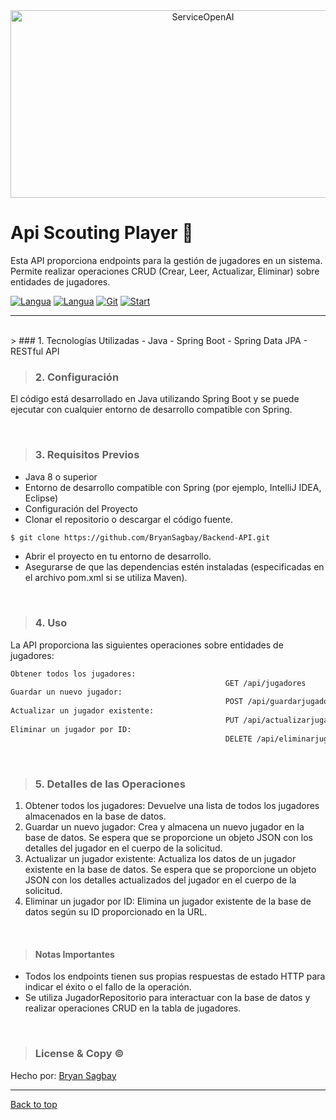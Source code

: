 <div align="center" id="top"> 
  <img src="https://www.tutofox.com/wp-content/uploads/2023/02/Full.png"  height="300" width="600" alt="ServiceOpenAI" />
</div>

# Api Scouting Player 🔭 
Esta API proporciona endpoints para la gestión de jugadores en un sistema. Permite realizar operaciones CRUD (Crear, Leer, Actualizar, Eliminar) sobre entidades de jugadores.


[![Langua](https://img.shields.io/badge/SpringBoot-white?logo=Spring)](https://img.shields.io/badge/SpringBoot-purple?logo=Spring) [![Langua](https://img.shields.io/github/languages/count/BryanSagbay/Backend-API?color=c90e21 "Langua")](https://img.shields.io/github/languages/count/BryanSagbay/Backend-API?color=c90e21 "Langua") [![Git](https://img.shields.io/github/repo-size/bryansagbay/Backend-API?color=56BEB8 "Gut")](https://img.shields.io/github/repo-size/bryansagbay/Backend-API?color=56BEB8 "Gut") [![Start](https://img.shields.io/github/stars/bryansagbay/Backend-API?color=blue "Start")](https://img.shields.io/github/stars/bryansagbay/Backend-API?color=blue "Start") 

</p>


<hr> 

<br>
> ### 1. Tecnologías Utilizadas 
- Java
- Spring Boot
- Spring Data JPA
- RESTful API

<br>







> ### 2. Configuración
El código está desarrollado en Java utilizando Spring Boot y se puede ejecutar con cualquier entorno de desarrollo compatible con Spring.

<br>

>### 3. Requisitos Previos
- Java 8 o superior
- Entorno de desarrollo compatible con Spring (por ejemplo, IntelliJ IDEA, Eclipse)
- Configuración del Proyecto
- Clonar el repositorio o descargar el código fuente.
```bash
$ git clone https://github.com/BryanSagbay/Backend-API.git
```
- Abrir el proyecto en tu entorno de desarrollo.
- Asegurarse de que las dependencias estén instaladas (especificadas en el archivo pom.xml si se utiliza Maven).

<br>

>### 4. Uso
La API proporciona las siguientes operaciones sobre entidades de jugadores:
```bash
Obtener todos los jugadores:
												GET /api/jugadores
Guardar un nuevo jugador: 
												POST /api/guardarjugador
Actualizar un jugador existente:
												PUT /api/actualizarjugador
Eliminar un jugador por ID: 
												DELETE /api/eliminarjugador/{id}
```

<br>

>### 5. Detalles de las Operaciones
1. Obtener todos los jugadores: Devuelve una lista de todos los jugadores almacenados en la base de datos.
2. Guardar un nuevo jugador: Crea y almacena un nuevo jugador en la base de datos. Se espera que se proporcione un objeto JSON con los detalles del jugador en el cuerpo de la solicitud.
3. Actualizar un jugador existente: Actualiza los datos de un jugador existente en la base de datos. Se espera que se proporcione un objeto JSON con los detalles actualizados del jugador en el cuerpo de la solicitud.
4. Eliminar un jugador por ID: Elimina un jugador existente de la base de datos según su ID proporcionado en la URL.

<br> 

>#### Notas Importantes
- Todos los endpoints tienen sus propias respuestas de estado HTTP para indicar el éxito o el fallo de la operación.
- Se utiliza JugadorRepositorio para interactuar con la base de datos y realizar operaciones CRUD en la tabla de jugadores.


<br>


> ### License & Copy &copy;

Hecho por: <a href="https://github.com/BryanSagbayt" target="_blank">Bryan Sagbay</a>


------------

<a href="#top">Back to top</a>
